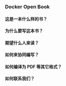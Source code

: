 ### Docker Open Book

#### 这是一本什么样的书？

#### 为什么要写这本书？

#### 期望什么人来读？

#### 如何来协同编写？

#### 如何编译为 PDF 等其它格式？

#### 如何联系我们？
